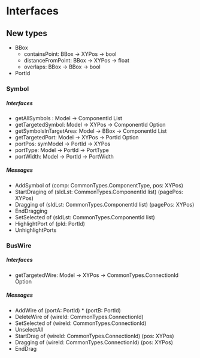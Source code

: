 # Interfaces

## New types
* BBox
	- containsPoint: BBox -> XYPos -> bool
	- distanceFromPoint: BBox -> XYPos -> float
	- overlaps: BBox -> BBox -> bool
* PortId

### Symbol

##### Interfaces
* getAllSymbols : Model -> ComponentId List
* getTargetedSymbol: Model -> XYPos -> ComponentId Option
* getSymbolsInTargetArea: Model -> BBox -> ComponentId List
* getTargetedPort: Model -> XYPos -> PortId Option
* portPos: symModel -> PortId -> XYPos
* portType: Model -> PortId -> PortType
* portWidth: Model -> PortId -> PortWidth

##### Messages

* AddSymbol of (comp: CommonTypes.ComponentType, pos: XYPos) 
* StartDraging of (sIdLst: CommonTypes.ComponentId list) (pagePos: XYPos)
* Dragging of (sIdLst: CommonTypes.ComponentId list) (pagePos: XYPos)
* EndDragging 
* SetSelected of (sIdLst: CommonTypes.ComponentId list)
* HighlightPort of (pId: PortId)
* UnhighlightPorts

### BusWire

##### Interfaces
* getTargetedWire: Model -> XYPos -> CommonTypes.ConnectionId Option	

##### Messages
* AddWire of (portA: PortId) * (portB: PortId)
* DeleteWire of (wireId: CommonTypes.ConnectionId)
* SetSelected of (wireId: CommonTypes.ConnectionId)
* UnselectAll
* StartDrag of (wireId: CommonTypes.ConnectionId) (pos: XYPos)
* Dragging of (wireId: CommonTypes.ConnectionId) (pos: XYPos)
* EndDrag
